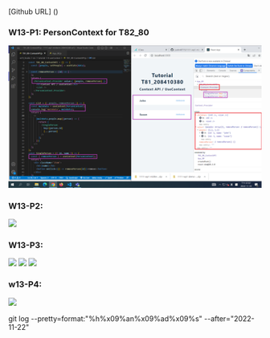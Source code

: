 [Github URL] ()

### W13-P1: PersonContext for T82_80

![](w13-p1.png)


### W13-P2: 

![](w13-p2.png)

### W13-P3: 

![](w12-p3-1.png)
![](w12-p3-2.png)
![](w12-p3-3.png)

### w13-P4: 

![](w12-p4.png)

git log --pretty=format:"%h%x09%an%x09%ad%x09%s" --after="2022-11-22"
